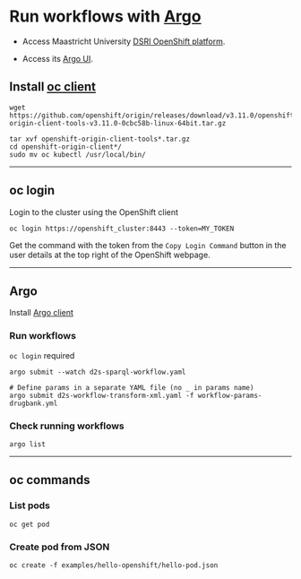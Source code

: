# Run workflows with [Argo](https://github.com/argoproj/argo/)

* Access Maastricht University [DSRI OpenShift platform](https://app.dsri.unimaas.nl:8443/).

* Access its [Argo UI](http://argo-ui-argo.app.dsri.unimaas.nl/workflows).

## Install [oc client](https://www.okd.io/download.html)

```shell
wget https://github.com/openshift/origin/releases/download/v3.11.0/openshift-origin-client-tools-v3.11.0-0cbc58b-linux-64bit.tar.gz

tar xvf openshift-origin-client-tools*.tar.gz
cd openshift-origin-client*/
sudo mv oc kubectl /usr/local/bin/
```

---

## oc login

Login to the cluster using the OpenShift client
```shell
oc login https://openshift_cluster:8443 --token=MY_TOKEN
```

Get the command with the token from the `Copy Login Command` button in the user details at the top right of the OpenShift webpage.

---

## Argo

Install [Argo client](https://github.com/argoproj/argo/blob/master/demo.md#1-download-argo)

### Run workflows

`oc login` required

```shell
argo submit --watch d2s-sparql-workflow.yaml

# Define params in a separate YAML file (no _ in params name)
argo submit d2s-workflow-transform-xml.yaml -f workflow-params-drugbank.yml
```

### Check running workflows

```shell
argo list
```

---

## oc commands

### List pods

```shell
oc get pod
```

### Create pod from JSON

```shell
oc create -f examples/hello-openshift/hello-pod.json
```


